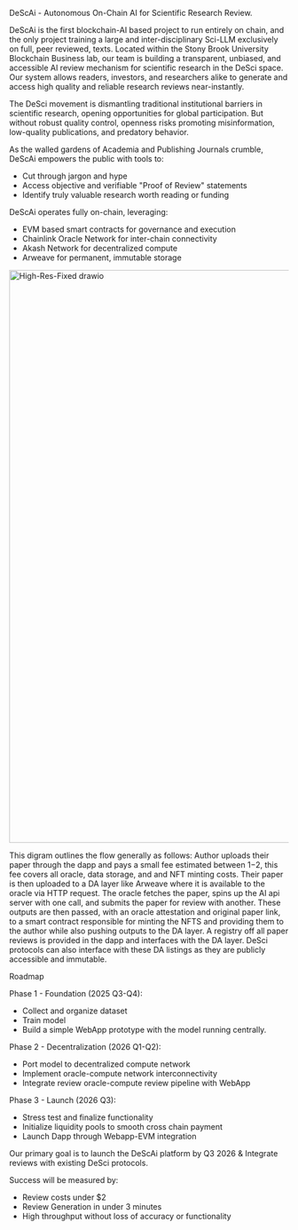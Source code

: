 DeScAi - Autonomous On-Chain AI for Scientific Research Review.

DeScAi is the first blockchain-AI based project to run entirely on chain, and the only project training a large and inter-disciplinary Sci-LLM exclusively on full, peer reviewed, texts. 
Located within the Stony Brook University Blockchain Business lab, our team is building a transparent, unbiased, and accessible AI review mechanism for scientific research in the DeSci space.
Our system allows readers, investors, and researchers alike to generate and access high quality and reliable research reviews near-instantly.  

The DeSci movement is dismantling traditional institutional barriers in scientific research, opening opportunities for global participation. But without robust quality control, openness risks promoting misinformation, low-quality publications, and predatory behavior. 

As the walled gardens of Academia and Publishing Journals crumble, DeScAi empowers the public with tools to:
  - Cut through jargon and hype
  - Access objective and verifiable "Proof of Review" statements
  - Identify truly valuable research worth reading or funding

DeScAi operates fully on-chain, leveraging:
  - EVM based smart contracts for governance and execution
  - Chainlink Oracle Network for inter-chain connectivity
  - Akash Network for decentralized compute
  - Arweave for permanent, immutable storage
<img width="851" height="1032" alt="High-Res-Fixed drawio" src="https://github.com/user-attachments/assets/e85b7c88-8ec8-4720-9a39-943dc05c3185" />

This digram outlines the flow generally as follows:  Author uploads their paper through the dapp and pays a small fee estimated between $1-$2, this fee covers all oracle, data storage, and and NFT minting costs.  Their paper is then uploaded to a DA layer like Arweave where it is available to the oracle via HTTP request. The oracle fetches the paper, spins up the AI api server with one call, and submits the paper for review with another. These outputs are then passed, with an oracle attestation and original paper link, to a smart contract responsible for minting the NFTS and providing them to the author while also pushing outputs to the DA layer. A registry off all paper reviews is provided in the dapp and interfaces with the DA layer. DeSci protocols can also interface with these DA listings as they are publicly accessible and immutable. 


Roadmap

Phase 1 - Foundation (2025 Q3-Q4):
  - Collect and organize dataset
  - Train model
  - Build a simple WebApp prototype with the model running centrally. 

Phase 2 - Decentralization (2026 Q1-Q2):
  - Port model to decentralized compute network
  - Implement oracle-compute network interconnectivity 
  - Integrate review oracle-compute review pipeline with WebApp

Phase 3 - Launch (2026 Q3):
  - Stress test and finalize functionality
  - Initialize liquidity pools to smooth cross chain payment
  - Launch Dapp through Webapp-EVM integration


Our primary goal is to launch the DeScAi platform by Q3 2026 & Integrate reviews with existing DeSci protocols. 


Success will be measured by:
  - Review costs under $2 
  - Review Generation in under 3 minutes
  - High throughput without loss of accuracy or functionality 
